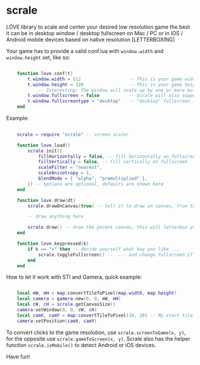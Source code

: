 # scrale
LÖVE library to scale and center your desired low resolution game the best it can be in desktop window / desktop fullscreen on Mac / PC or in iOS / Android mobile devices based on native resolution [LETTERBOXING]

Your game has to provide a valid conf.lua with `window.width` and `window.height` set, like so:

```lua

	function love.conf(t)
	    t.window.width = 512                  -- This is your game width. Scrale will read it.
	    t.window.height = 320                 -- This is your game height. Scrale will read it.
            -- Interesting: The window will scale up by one or more multipliers of 2 to fit your desktop as best as possible
	    t.window.fullscreen = false           -- Scrale will also support fullscreen on start
	    t.window.fullscreentype = "desktop"   -- "desktop" fullscreen is required for scrale
	end

```

Example:

```lua
    
    scrale = require "scrale" -- screen scaler

    function love.load()
        scrale.init({
            fillHorizontally = false, -- fill horizontally on fullscreen
            fillVertically = false, -- fill vertically on fullscreen
            scaleFilter = "nearest",
            scaleAnisotropy = 1,
            blendMode = { "alpha", "premultiplied" },
        }) -- options are optional, defaults are shown here
    end

    function love.draw(dt)
        scrale.drawOnCanvas(true) -- tell it to draw on canvas, true to clear canvas first

    	-- draw anything here

    	scrale.draw() -- draw the parent canvas, this will letterbox your game as you wish
    end

    function love.keypressed(k)
        if k == "+" then -- decide yourself what key you like ...
            scrale.toggleFullscreen() --  ... and change fullscreen if you want (there is also setFullscreen, check the code)
        end
    end

```

How to let it work with STI and Gamera, quick example:

```lua

    local mW, mH = map:convertTileToPixel(map.width, map.height)
    local camera = gamera.new(0, 0, mW, mH)
    local cW, cH = scrale.getCanvasSize()
    camera:setWindow(0, 0, cW, cH)
    local camX, camY = map:convertTileToPixel(34, 28) -- My start tile
    camera:setPosition(camX, camY)

```

To convert clicks to the game resolution, use `scrale.screenToGame(x, y)`, for the opposite use `scrale.gameToScreen(x, y)`. Scrale also has the helper function `scrale.isMobile()` to detect Android or iOS devices.

Have fun!
